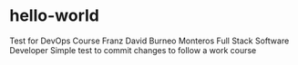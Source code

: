 # hello-world
Test for DevOps Course
Franz David Burneo Monteros
Full Stack Software Developer
Simple test to commit changes to follow a work course
